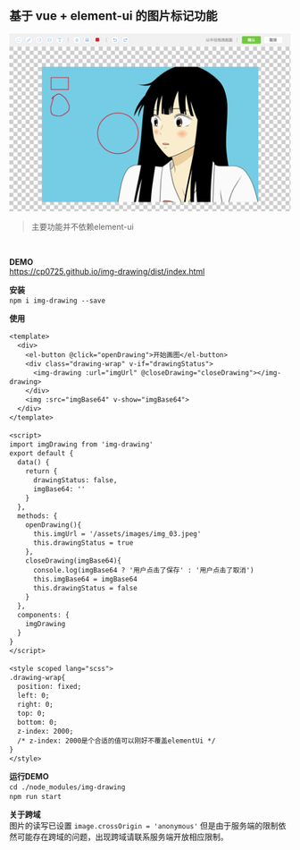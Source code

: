 ## 基于 vue + element-ui 的图片标记功能

![](./public/assets/images/banner.png)

> 主要功能并不依赖element-ui

<br/>

**DEMO**     
https://cp0725.github.io/img-drawing/dist/index.html

**安装**   
`npm i img-drawing --save`   

**使用**
```
<template>
  <div>
    <el-button @click="openDrawing">开始画图</el-button>
    <div class="drawing-wrap" v-if="drawingStatus">
      <img-drawing :url="imgUrl" @closeDrawing="closeDrawing"></img-drawing>
    </div>
    <img :src="imgBase64" v-show="imgBase64">
  </div>
</template>

<script>
import imgDrawing from 'img-drawing'
export default {
  data() {
    return {
      drawingStatus: false,
      imgBase64: ''
    }
  },
  methods: {
    openDrawing(){
      this.imgUrl = '/assets/images/img_03.jpeg'
      this.drawingStatus = true
    },
    closeDrawing(imgBase64){
      console.log(imgBase64 ? '用户点击了保存' : '用户点击了取消')
      this.imgBase64 = imgBase64
      this.drawingStatus = false      
    }
  },
  components: {
    imgDrawing
  }
}
</script>

<style scoped lang="scss">
.drawing-wrap{
  position: fixed;
  left: 0;
  right: 0;
  top: 0; 
  bottom: 0; 
  z-index: 2000;
  /* z-index: 2000是个合适的值可以刚好不覆盖elementUi */
}
</style>
```

**运行DEMO**  
`cd ./node_modules/img-drawing`  
`npm run start`

**关于跨域**     
图片的读写已设置 `image.crossOrigin = 'anonymous'` 但是由于服务端的限制依然可能存在跨域的问题，出现跨域请联系服务端开放相应限制。